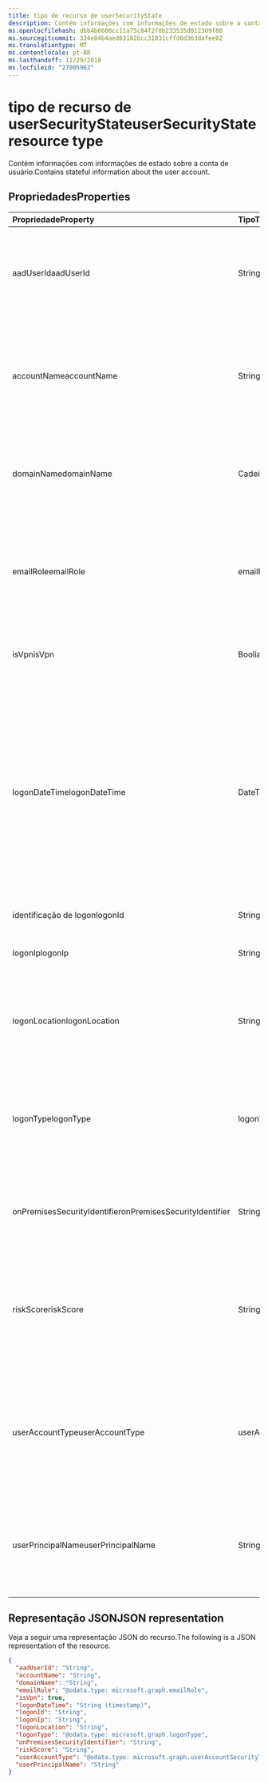 ```yaml
---
title: tipo de recurso de userSecurityState
description: Contém informações com informações de estado sobre a conta de usuário.
ms.openlocfilehash: dbb4b6600cc11a75c84f2f0b233535d012309f88
ms.sourcegitcommit: 334e84b4aed63162bcc31831cffd6d363dafee02
ms.translationtype: MT
ms.contentlocale: pt-BR
ms.lasthandoff: 11/29/2018
ms.locfileid: "27005962"
---
```

# <a name="usersecuritystate-resource-type"></a><span data-ttu-id="4eecc-103">tipo de recurso de userSecurityState</span><span class="sxs-lookup"><span data-stu-id="4eecc-103">userSecurityState resource type</span></span>

<span data-ttu-id="4eecc-104">Contém informações com informações de estado sobre a conta de usuário.</span><span class="sxs-lookup"><span data-stu-id="4eecc-104">Contains stateful information about the user account.</span></span>

## <a name="properties"></a><span data-ttu-id="4eecc-105">Propriedades</span><span class="sxs-lookup"><span data-stu-id="4eecc-105">Properties</span></span>

| <span data-ttu-id="4eecc-106">Propriedade</span><span class="sxs-lookup"><span data-stu-id="4eecc-106">Property</span></span>   | <span data-ttu-id="4eecc-107">Tipo</span><span class="sxs-lookup"><span data-stu-id="4eecc-107">Type</span></span> |<span data-ttu-id="4eecc-108">Descrição</span><span class="sxs-lookup"><span data-stu-id="4eecc-108">Description</span></span>|
|:---------------|:--------|:----------|
|<span data-ttu-id="4eecc-109">aadUserId</span><span class="sxs-lookup"><span data-stu-id="4eecc-109">aadUserId</span></span>|<span data-ttu-id="4eecc-110">String</span><span class="sxs-lookup"><span data-stu-id="4eecc-110">String</span></span>|<span data-ttu-id="4eecc-111">Usuário AAD objeto GUID (identificador) - representa a entidade de usuário físicos/multi-account.</span><span class="sxs-lookup"><span data-stu-id="4eecc-111">AAD User object identifier (GUID) - represents the physical/multi-account user entity.</span></span>|
|<span data-ttu-id="4eecc-112">accountName</span><span class="sxs-lookup"><span data-stu-id="4eecc-112">accountName</span></span>|<span data-ttu-id="4eecc-113">String</span><span class="sxs-lookup"><span data-stu-id="4eecc-113">String</span></span>|<span data-ttu-id="4eecc-114">Nome da conta de usuário (sem o domínio do Active Directory ou domínio DNS) - conta (também chamado de `mailNickName`).</span><span class="sxs-lookup"><span data-stu-id="4eecc-114">Account name of user account (without Active Directory domain or DNS domain) - (also called `mailNickName`).</span></span>|
|<span data-ttu-id="4eecc-115">domainName</span><span class="sxs-lookup"><span data-stu-id="4eecc-115">domainName</span></span>|<span data-ttu-id="4eecc-116">Cadeia de caracteres</span><span class="sxs-lookup"><span data-stu-id="4eecc-116">String</span></span>|<span data-ttu-id="4eecc-117">Domínio NetBIOS/Active Directory da conta de usuário (ou seja, o formato domínio \ conta).</span><span class="sxs-lookup"><span data-stu-id="4eecc-117">NetBIOS/Active Directory domain of user account (that is, domain\account format).</span></span>|
|<span data-ttu-id="4eecc-118">emailRole</span><span class="sxs-lookup"><span data-stu-id="4eecc-118">emailRole</span></span>|<span data-ttu-id="4eecc-119">emailRole</span><span class="sxs-lookup"><span data-stu-id="4eecc-119">emailRole</span></span>|<span data-ttu-id="4eecc-120">Para alertas relacionados a email - o email de uma conta de usuário 'função'.</span><span class="sxs-lookup"><span data-stu-id="4eecc-120">For email-related alerts - user account's email 'role'.</span></span> <span data-ttu-id="4eecc-121">Os valores possíveis são: `unknown`, `sender`, `recipient`.</span><span class="sxs-lookup"><span data-stu-id="4eecc-121">Possible values are: `unknown`, `sender`, `recipient`.</span></span>|
|<span data-ttu-id="4eecc-122">isVpn</span><span class="sxs-lookup"><span data-stu-id="4eecc-122">isVpn</span></span>|<span data-ttu-id="4eecc-123">Booliano</span><span class="sxs-lookup"><span data-stu-id="4eecc-123">Boolean</span></span>|<span data-ttu-id="4eecc-124">Indica se o usuário conectado por meio da VPN.</span><span class="sxs-lookup"><span data-stu-id="4eecc-124">Indicates whether the user logged on through a VPN.</span></span>|
|<span data-ttu-id="4eecc-125">logonDateTime</span><span class="sxs-lookup"><span data-stu-id="4eecc-125">logonDateTime</span></span>|<span data-ttu-id="4eecc-126">DateTimeOffset</span><span class="sxs-lookup"><span data-stu-id="4eecc-126">DateTimeOffset</span></span>|<span data-ttu-id="4eecc-127">Hora em que a entrar ocorreu.</span><span class="sxs-lookup"><span data-stu-id="4eecc-127">Time at which the sign-in occurred.</span></span> <span data-ttu-id="4eecc-128">O tipo Timestamp representa informações de data e hora usando o formato ISO 8601 e está sempre no horário UTC.</span><span class="sxs-lookup"><span data-stu-id="4eecc-128">The Timestamp type represents date and time information using ISO 8601 format and is always in UTC time.</span></span> <span data-ttu-id="4eecc-129">Por exemplo, meia-noite em UTC no dia 1º de janeiro de 2014 teria esta aparência: `'2014-01-01T00:00:00Z'`.</span><span class="sxs-lookup"><span data-stu-id="4eecc-129">For example, midnight UTC on Jan 1, 2014 would look like this: `'2014-01-01T00:00:00Z'`.</span></span>|
|<span data-ttu-id="4eecc-130">identificação de logon</span><span class="sxs-lookup"><span data-stu-id="4eecc-130">logonId</span></span>|<span data-ttu-id="4eecc-131">String</span><span class="sxs-lookup"><span data-stu-id="4eecc-131">String</span></span>|<span data-ttu-id="4eecc-132">ID de usuário entrar.</span><span class="sxs-lookup"><span data-stu-id="4eecc-132">User sign-in ID.</span></span>|
|<span data-ttu-id="4eecc-133">logonIp</span><span class="sxs-lookup"><span data-stu-id="4eecc-133">logonIp</span></span>|<span data-ttu-id="4eecc-134">String</span><span class="sxs-lookup"><span data-stu-id="4eecc-134">String</span></span>|<span data-ttu-id="4eecc-135">Endereço IP que a solicitação de entrada se originou.</span><span class="sxs-lookup"><span data-stu-id="4eecc-135">IP Address the sign-in request originated from.</span></span>|
|<span data-ttu-id="4eecc-136">logonLocation</span><span class="sxs-lookup"><span data-stu-id="4eecc-136">logonLocation</span></span>|<span data-ttu-id="4eecc-137">String</span><span class="sxs-lookup"><span data-stu-id="4eecc-137">String</span></span>|<span data-ttu-id="4eecc-138">Local (por um mapeamento de endereço IP) associado a um evento de entrada do usuário por esse usuário.</span><span class="sxs-lookup"><span data-stu-id="4eecc-138">Location (by IP address mapping) associated with a user sign-in event by this user.</span></span>|
|<span data-ttu-id="4eecc-139">logonType</span><span class="sxs-lookup"><span data-stu-id="4eecc-139">logonType</span></span>|<span data-ttu-id="4eecc-140">logonType</span><span class="sxs-lookup"><span data-stu-id="4eecc-140">logonType</span></span>|<span data-ttu-id="4eecc-141">Método do usuário entrar.</span><span class="sxs-lookup"><span data-stu-id="4eecc-141">Method of user sign in.</span></span> <span data-ttu-id="4eecc-142">Os possíveis valores são: `unknown`, `interactive`, `remoteInteractive`, `network`, `batch`, `service`.</span><span class="sxs-lookup"><span data-stu-id="4eecc-142">Possible values are: `unknown`, `interactive`, `remoteInteractive`, `network`, `batch`, `service`.</span></span>|
|<span data-ttu-id="4eecc-143">onPremisesSecurityIdentifier</span><span class="sxs-lookup"><span data-stu-id="4eecc-143">onPremisesSecurityIdentifier</span></span>|<span data-ttu-id="4eecc-144">String</span><span class="sxs-lookup"><span data-stu-id="4eecc-144">String</span></span>|<span data-ttu-id="4eecc-145">Active Directory (no local) identificador de segurança (SID) do usuário.</span><span class="sxs-lookup"><span data-stu-id="4eecc-145">Active Directory (on-premises) Security Identifier (SID) of the user.</span></span>|
|<span data-ttu-id="4eecc-146">riskScore</span><span class="sxs-lookup"><span data-stu-id="4eecc-146">riskScore</span></span>|<span data-ttu-id="4eecc-147">String</span><span class="sxs-lookup"><span data-stu-id="4eecc-147">String</span></span>|<span data-ttu-id="4eecc-148">Pontuação de provedor gerado/calculado em risco da conta de usuário.</span><span class="sxs-lookup"><span data-stu-id="4eecc-148">Provider-generated/calculated risk score of the user account.</span></span> <span data-ttu-id="4eecc-149">Valor recomendado o intervalo de 0-1, que é igual a um percentual.</span><span class="sxs-lookup"><span data-stu-id="4eecc-149">Recommended value range of 0-1, which equates to a percentage.</span></span>|
|<span data-ttu-id="4eecc-150">userAccountType</span><span class="sxs-lookup"><span data-stu-id="4eecc-150">userAccountType</span></span>|<span data-ttu-id="4eecc-151">userAccountSecurityType</span><span class="sxs-lookup"><span data-stu-id="4eecc-151">userAccountSecurityType</span></span>|<span data-ttu-id="4eecc-152">Tipo de conta de usuário (membros do grupo), por definição do Windows.</span><span class="sxs-lookup"><span data-stu-id="4eecc-152">User account type (group membership), per Windows definition.</span></span> <span data-ttu-id="4eecc-153">Os valores possíveis são: `unknown`, `standard`, `power`, `administrator`.</span><span class="sxs-lookup"><span data-stu-id="4eecc-153">Possible values are: `unknown`, `standard`, `power`, `administrator`.</span></span>|
|<span data-ttu-id="4eecc-154">userPrincipalName</span><span class="sxs-lookup"><span data-stu-id="4eecc-154">userPrincipalName</span></span>|<span data-ttu-id="4eecc-155">String</span><span class="sxs-lookup"><span data-stu-id="4eecc-155">String</span></span>|<span data-ttu-id="4eecc-156">Entrar nome de usuário - formato da internet: (nome de conta de usuário) @(nome de domínio do DNS de conta de usuário).</span><span class="sxs-lookup"><span data-stu-id="4eecc-156">User sign-in name - internet format: (user account name)@(user account DNS domain name).</span></span>|

## <a name="json-representation"></a><span data-ttu-id="4eecc-157">Representação JSON</span><span class="sxs-lookup"><span data-stu-id="4eecc-157">JSON representation</span></span>

<span data-ttu-id="4eecc-158">Veja a seguir uma representação JSON do recurso.</span><span class="sxs-lookup"><span data-stu-id="4eecc-158">The following is a JSON representation of the resource.</span></span>

<!-- {
  "blockType": "resource",
  "optionalProperties": [

  ],
  "@odata.type": "microsoft.graph.userSecurityState"
}-->

```json
{
  "aadUserId": "String",
  "accountName": "String",
  "domainName": "String",
  "emailRole": "@odata.type: microsoft.graph.emailRole",
  "isVpn": true,
  "logonDateTime": "String (timestamp)",
  "logonId": "String",
  "logonIp": "String",
  "logonLocation": "String",
  "logonType": "@odata.type: microsoft.graph.logonType",
  "onPremisesSecurityIdentifier": "String",
  "riskScore": "String",
  "userAccountType": "@odata.type: microsoft.graph.userAccountSecurityType",
  "userPrincipalName": "String"
}

```

<!-- uuid: 8fcb5dbc-d5aa-4681-8e31-b001d5168d79
2015-10-25 14:57:30 UTC -->
<!-- {
  "type": "#page.annotation",
  "description": "userSecurityState resource",
  "keywords": "",
  "section": "documentation",
  "tocPath": ""
}-->
